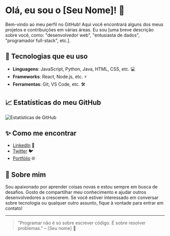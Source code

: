 # Olá, eu sou o [Seu Nome]! 👋

Bem-vindo ao meu perfil no GitHub! Aqui você encontrará alguns dos meus projetos e contribuições em várias áreas. Eu sou [uma breve descrição sobre você, como: "desenvolvedor web", "entusiasta de dados", "programador full-stack", etc.].

## 🚀 Tecnologias que eu uso

- **Linguagens**: JavaScript, Python, Java, HTML, CSS, etc. 💻
- **Frameworks**: React, Node.js, etc. ⚡
- **Ferramentas**: Git, VS Code, etc. 🛠️

## 📈 Estatísticas do meu GitHub

![Estatísticas de GitHub](https://github-readme-stats.vercel.app/api?username=seu-usuario-github&show_icons=true&theme=radical)

## ✨ Como me encontrar

- [LinkedIn](link-do-linkedin) 🔗
- [Twitter](link-do-twitter) 🐦
- [Portfólio](link-do-portfolio) 🌐

## 💬 Sobre mim

Sou apaixonado por aprender coisas novas e estou sempre em busca de desafios. Gosto de compartilhar meu conhecimento e ajudar outros desenvolvedores a crescerem. Se você estiver interessado em conversar sobre tecnologia ou qualquer outro assunto, fique à vontade para entrar em contato!

---

> "Programar não é só sobre escrever código. É sobre resolver problemas." – [Seu nome] 🎤
